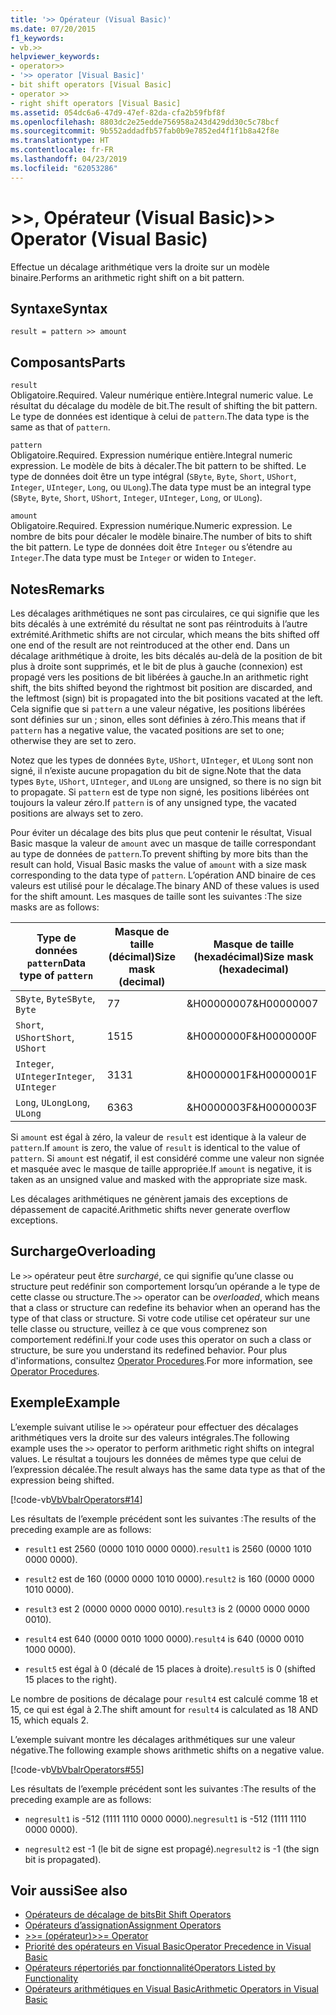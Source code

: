 ```yaml
---
title: '>> Opérateur (Visual Basic)'
ms.date: 07/20/2015
f1_keywords:
- vb.>>
helpviewer_keywords:
- operator>>
- '>> operator [Visual Basic]'
- bit shift operators [Visual Basic]
- operator >>
- right shift operators [Visual Basic]
ms.assetid: 054dc6a6-47d9-47ef-82da-cfa2b59fbf8f
ms.openlocfilehash: 8803dc2e25edde756958a243d429dd30c5c78bcf
ms.sourcegitcommit: 9b552addadfb57fab0b9e7852ed4f1f1b8a42f8e
ms.translationtype: HT
ms.contentlocale: fr-FR
ms.lasthandoff: 04/23/2019
ms.locfileid: "62053286"
---
```

# <a name="-operator-visual-basic"></a><span data-ttu-id="3ac1d-102">>>, Opérateur (Visual Basic)</span><span class="sxs-lookup"><span data-stu-id="3ac1d-102">>> Operator (Visual Basic)</span></span>
<span data-ttu-id="3ac1d-103">Effectue un décalage arithmétique vers la droite sur un modèle binaire.</span><span class="sxs-lookup"><span data-stu-id="3ac1d-103">Performs an arithmetic right shift on a bit pattern.</span></span>  
  
## <a name="syntax"></a><span data-ttu-id="3ac1d-104">Syntaxe</span><span class="sxs-lookup"><span data-stu-id="3ac1d-104">Syntax</span></span>  
  
```  
result = pattern >> amount  
```  
  
## <a name="parts"></a><span data-ttu-id="3ac1d-105">Composants</span><span class="sxs-lookup"><span data-stu-id="3ac1d-105">Parts</span></span>  
 `result`  
 <span data-ttu-id="3ac1d-106">Obligatoire.</span><span class="sxs-lookup"><span data-stu-id="3ac1d-106">Required.</span></span> <span data-ttu-id="3ac1d-107">Valeur numérique entière.</span><span class="sxs-lookup"><span data-stu-id="3ac1d-107">Integral numeric value.</span></span> <span data-ttu-id="3ac1d-108">Le résultat du décalage du modèle de bit.</span><span class="sxs-lookup"><span data-stu-id="3ac1d-108">The result of shifting the bit pattern.</span></span> <span data-ttu-id="3ac1d-109">Le type de données est identique à celui de `pattern`.</span><span class="sxs-lookup"><span data-stu-id="3ac1d-109">The data type is the same as that of `pattern`.</span></span>  
  
 `pattern`  
 <span data-ttu-id="3ac1d-110">Obligatoire.</span><span class="sxs-lookup"><span data-stu-id="3ac1d-110">Required.</span></span> <span data-ttu-id="3ac1d-111">Expression numérique entière.</span><span class="sxs-lookup"><span data-stu-id="3ac1d-111">Integral numeric expression.</span></span> <span data-ttu-id="3ac1d-112">Le modèle de bits à décaler.</span><span class="sxs-lookup"><span data-stu-id="3ac1d-112">The bit pattern to be shifted.</span></span> <span data-ttu-id="3ac1d-113">Le type de données doit être un type intégral (`SByte`, `Byte`, `Short`, `UShort`, `Integer`, `UInteger`, `Long`, ou `ULong`).</span><span class="sxs-lookup"><span data-stu-id="3ac1d-113">The data type must be an integral type (`SByte`, `Byte`, `Short`, `UShort`, `Integer`, `UInteger`, `Long`, or `ULong`).</span></span>  
  
 `amount`  
 <span data-ttu-id="3ac1d-114">Obligatoire.</span><span class="sxs-lookup"><span data-stu-id="3ac1d-114">Required.</span></span> <span data-ttu-id="3ac1d-115">Expression numérique.</span><span class="sxs-lookup"><span data-stu-id="3ac1d-115">Numeric expression.</span></span> <span data-ttu-id="3ac1d-116">Le nombre de bits pour décaler le modèle binaire.</span><span class="sxs-lookup"><span data-stu-id="3ac1d-116">The number of bits to shift the bit pattern.</span></span> <span data-ttu-id="3ac1d-117">Le type de données doit être `Integer` ou s’étendre au `Integer`.</span><span class="sxs-lookup"><span data-stu-id="3ac1d-117">The data type must be `Integer` or widen to `Integer`.</span></span>  
  
## <a name="remarks"></a><span data-ttu-id="3ac1d-118">Notes</span><span class="sxs-lookup"><span data-stu-id="3ac1d-118">Remarks</span></span>  
 <span data-ttu-id="3ac1d-119">Les décalages arithmétiques ne sont pas circulaires, ce qui signifie que les bits décalés à une extrémité du résultat ne sont pas réintroduits à l’autre extrémité.</span><span class="sxs-lookup"><span data-stu-id="3ac1d-119">Arithmetic shifts are not circular, which means the bits shifted off one end of the result are not reintroduced at the other end.</span></span> <span data-ttu-id="3ac1d-120">Dans un décalage arithmétique à droite, les bits décalés au-delà de la position de bit plus à droite sont supprimés, et le bit de plus à gauche (connexion) est propagé vers les positions de bit libérées à gauche.</span><span class="sxs-lookup"><span data-stu-id="3ac1d-120">In an arithmetic right shift, the bits shifted beyond the rightmost bit position are discarded, and the leftmost (sign) bit is propagated into the bit positions vacated at the left.</span></span> <span data-ttu-id="3ac1d-121">Cela signifie que si `pattern` a une valeur négative, les positions libérées sont définies sur un ; sinon, elles sont définies à zéro.</span><span class="sxs-lookup"><span data-stu-id="3ac1d-121">This means that if `pattern` has a negative value, the vacated positions are set to one; otherwise they are set to zero.</span></span>  
  
 <span data-ttu-id="3ac1d-122">Notez que les types de données `Byte`, `UShort`, `UInteger`, et `ULong` sont non signé, il n’existe aucune propagation du bit de signe.</span><span class="sxs-lookup"><span data-stu-id="3ac1d-122">Note that the data types `Byte`, `UShort`, `UInteger`, and `ULong` are unsigned, so there is no sign bit to propagate.</span></span> <span data-ttu-id="3ac1d-123">Si `pattern` est de type non signé, les positions libérées ont toujours la valeur zéro.</span><span class="sxs-lookup"><span data-stu-id="3ac1d-123">If `pattern` is of any unsigned type, the vacated positions are always set to zero.</span></span>  
  
 <span data-ttu-id="3ac1d-124">Pour éviter un décalage des bits plus que peut contenir le résultat, Visual Basic masque la valeur de `amount` avec un masque de taille correspondant au type de données de `pattern`.</span><span class="sxs-lookup"><span data-stu-id="3ac1d-124">To prevent shifting by more bits than the result can hold, Visual Basic masks the value of `amount` with a size mask corresponding to the data type of `pattern`.</span></span> <span data-ttu-id="3ac1d-125">L’opération AND binaire de ces valeurs est utilisé pour le décalage.</span><span class="sxs-lookup"><span data-stu-id="3ac1d-125">The binary AND of these values is used for the shift amount.</span></span> <span data-ttu-id="3ac1d-126">Les masques de taille sont les suivantes :</span><span class="sxs-lookup"><span data-stu-id="3ac1d-126">The size masks are as follows:</span></span>  
  
|<span data-ttu-id="3ac1d-127">Type de données `pattern`</span><span class="sxs-lookup"><span data-stu-id="3ac1d-127">Data type of `pattern`</span></span>|<span data-ttu-id="3ac1d-128">Masque de taille (décimal)</span><span class="sxs-lookup"><span data-stu-id="3ac1d-128">Size mask (decimal)</span></span>|<span data-ttu-id="3ac1d-129">Masque de taille (hexadécimal)</span><span class="sxs-lookup"><span data-stu-id="3ac1d-129">Size mask (hexadecimal)</span></span>|  
|----------------------------|---------------------------|-------------------------------|  
|<span data-ttu-id="3ac1d-130">`SByte`, `Byte`</span><span class="sxs-lookup"><span data-stu-id="3ac1d-130">`SByte`, `Byte`</span></span>|<span data-ttu-id="3ac1d-131">7</span><span class="sxs-lookup"><span data-stu-id="3ac1d-131">7</span></span>|<span data-ttu-id="3ac1d-132">&H00000007</span><span class="sxs-lookup"><span data-stu-id="3ac1d-132">&H00000007</span></span>|  
|<span data-ttu-id="3ac1d-133">`Short`, `UShort`</span><span class="sxs-lookup"><span data-stu-id="3ac1d-133">`Short`, `UShort`</span></span>|<span data-ttu-id="3ac1d-134">15</span><span class="sxs-lookup"><span data-stu-id="3ac1d-134">15</span></span>|<span data-ttu-id="3ac1d-135">&H0000000F</span><span class="sxs-lookup"><span data-stu-id="3ac1d-135">&H0000000F</span></span>|  
|<span data-ttu-id="3ac1d-136">`Integer`, `UInteger`</span><span class="sxs-lookup"><span data-stu-id="3ac1d-136">`Integer`, `UInteger`</span></span>|<span data-ttu-id="3ac1d-137">31</span><span class="sxs-lookup"><span data-stu-id="3ac1d-137">31</span></span>|<span data-ttu-id="3ac1d-138">&H0000001F</span><span class="sxs-lookup"><span data-stu-id="3ac1d-138">&H0000001F</span></span>|  
|<span data-ttu-id="3ac1d-139">`Long`, `ULong`</span><span class="sxs-lookup"><span data-stu-id="3ac1d-139">`Long`, `ULong`</span></span>|<span data-ttu-id="3ac1d-140">63</span><span class="sxs-lookup"><span data-stu-id="3ac1d-140">63</span></span>|<span data-ttu-id="3ac1d-141">&H0000003F</span><span class="sxs-lookup"><span data-stu-id="3ac1d-141">&H0000003F</span></span>|  
  
 <span data-ttu-id="3ac1d-142">Si `amount` est égal à zéro, la valeur de `result` est identique à la valeur de `pattern`.</span><span class="sxs-lookup"><span data-stu-id="3ac1d-142">If `amount` is zero, the value of `result` is identical to the value of `pattern`.</span></span> <span data-ttu-id="3ac1d-143">Si `amount` est négatif, il est considéré comme une valeur non signée et masquée avec le masque de taille appropriée.</span><span class="sxs-lookup"><span data-stu-id="3ac1d-143">If `amount` is negative, it is taken as an unsigned value and masked with the appropriate size mask.</span></span>  
  
 <span data-ttu-id="3ac1d-144">Les décalages arithmétiques ne génèrent jamais des exceptions de dépassement de capacité.</span><span class="sxs-lookup"><span data-stu-id="3ac1d-144">Arithmetic shifts never generate overflow exceptions.</span></span>  
  
## <a name="overloading"></a><span data-ttu-id="3ac1d-145">Surcharge</span><span class="sxs-lookup"><span data-stu-id="3ac1d-145">Overloading</span></span>  
 <span data-ttu-id="3ac1d-146">Le `>>` opérateur peut être *surchargé*, ce qui signifie qu’une classe ou structure peut redéfinir son comportement lorsqu’un opérande a le type de cette classe ou structure.</span><span class="sxs-lookup"><span data-stu-id="3ac1d-146">The `>>` operator can be *overloaded*, which means that a class or structure can redefine its behavior when an operand has the type of that class or structure.</span></span> <span data-ttu-id="3ac1d-147">Si votre code utilise cet opérateur sur une telle classe ou structure, veillez à ce que vous comprenez son comportement redéfini.</span><span class="sxs-lookup"><span data-stu-id="3ac1d-147">If your code uses this operator on such a class or structure, be sure you understand its redefined behavior.</span></span> <span data-ttu-id="3ac1d-148">Pour plus d'informations, consultez [Operator Procedures](../../../visual-basic/programming-guide/language-features/procedures/operator-procedures.md).</span><span class="sxs-lookup"><span data-stu-id="3ac1d-148">For more information, see [Operator Procedures](../../../visual-basic/programming-guide/language-features/procedures/operator-procedures.md).</span></span>  
  
## <a name="example"></a><span data-ttu-id="3ac1d-149">Exemple</span><span class="sxs-lookup"><span data-stu-id="3ac1d-149">Example</span></span>  
 <span data-ttu-id="3ac1d-150">L’exemple suivant utilise le `>>` opérateur pour effectuer des décalages arithmétiques vers la droite sur des valeurs intégrales.</span><span class="sxs-lookup"><span data-stu-id="3ac1d-150">The following example uses the `>>` operator to perform arithmetic right shifts on integral values.</span></span> <span data-ttu-id="3ac1d-151">Le résultat a toujours les données de mêmes type que celui de l’expression décalée.</span><span class="sxs-lookup"><span data-stu-id="3ac1d-151">The result always has the same data type as that of the expression being shifted.</span></span>  
  
 [!code-vb[VbVbalrOperators#14](~/samples/snippets/visualbasic/VS_Snippets_VBCSharp/VbVbalrOperators/VB/Class1.vb#14)]  
  
 <span data-ttu-id="3ac1d-152">Les résultats de l’exemple précédent sont les suivantes :</span><span class="sxs-lookup"><span data-stu-id="3ac1d-152">The results of the preceding example are as follows:</span></span>  
  
- <span data-ttu-id="3ac1d-153">`result1` est 2560 (0000 1010 0000 0000).</span><span class="sxs-lookup"><span data-stu-id="3ac1d-153">`result1` is 2560 (0000 1010 0000 0000).</span></span>  
  
- <span data-ttu-id="3ac1d-154">`result2` est de 160 (0000 0000 1010 0000).</span><span class="sxs-lookup"><span data-stu-id="3ac1d-154">`result2` is 160 (0000 0000 1010 0000).</span></span>  
  
- <span data-ttu-id="3ac1d-155">`result3` est 2 (0000 0000 0000 0010).</span><span class="sxs-lookup"><span data-stu-id="3ac1d-155">`result3` is 2 (0000 0000 0000 0010).</span></span>  
  
- <span data-ttu-id="3ac1d-156">`result4` est 640 (0000 0010 1000 0000).</span><span class="sxs-lookup"><span data-stu-id="3ac1d-156">`result4` is 640 (0000 0010 1000 0000).</span></span>  
  
- <span data-ttu-id="3ac1d-157">`result5` est égal à 0 (décalé de 15 places à droite).</span><span class="sxs-lookup"><span data-stu-id="3ac1d-157">`result5` is 0 (shifted 15 places to the right).</span></span>  
  
 <span data-ttu-id="3ac1d-158">Le nombre de positions de décalage pour `result4` est calculé comme 18 et 15, ce qui est égal à 2.</span><span class="sxs-lookup"><span data-stu-id="3ac1d-158">The shift amount for `result4` is calculated as 18 AND 15, which equals 2.</span></span>  
  
 <span data-ttu-id="3ac1d-159">L’exemple suivant montre les décalages arithmétiques sur une valeur négative.</span><span class="sxs-lookup"><span data-stu-id="3ac1d-159">The following example shows arithmetic shifts on a negative value.</span></span>  
  
 [!code-vb[VbVbalrOperators#55](~/samples/snippets/visualbasic/VS_Snippets_VBCSharp/VbVbalrOperators/VB/Class1.vb#55)]  
  
 <span data-ttu-id="3ac1d-160">Les résultats de l’exemple précédent sont les suivantes :</span><span class="sxs-lookup"><span data-stu-id="3ac1d-160">The results of the preceding example are as follows:</span></span>  
  
- <span data-ttu-id="3ac1d-161">`negresult1` is -512 (1111 1110 0000 0000).</span><span class="sxs-lookup"><span data-stu-id="3ac1d-161">`negresult1` is -512 (1111 1110 0000 0000).</span></span>  
  
- <span data-ttu-id="3ac1d-162">`negresult2` est -1 (le bit de signe est propagé).</span><span class="sxs-lookup"><span data-stu-id="3ac1d-162">`negresult2` is -1 (the sign bit is propagated).</span></span>  
  
## <a name="see-also"></a><span data-ttu-id="3ac1d-163">Voir aussi</span><span class="sxs-lookup"><span data-stu-id="3ac1d-163">See also</span></span>

- [<span data-ttu-id="3ac1d-164">Opérateurs de décalage de bits</span><span class="sxs-lookup"><span data-stu-id="3ac1d-164">Bit Shift Operators</span></span>](../../../visual-basic/language-reference/operators/bit-shift-operators.md)
- [<span data-ttu-id="3ac1d-165">Opérateurs d’assignation</span><span class="sxs-lookup"><span data-stu-id="3ac1d-165">Assignment Operators</span></span>](../../../visual-basic/language-reference/operators/assignment-operators.md)
- [<span data-ttu-id="3ac1d-166">>>= (opérateur)</span><span class="sxs-lookup"><span data-stu-id="3ac1d-166">>>= Operator</span></span>](../../../visual-basic/language-reference/operators/right-shift-assignment-operator.md)
- [<span data-ttu-id="3ac1d-167">Priorité des opérateurs en Visual Basic</span><span class="sxs-lookup"><span data-stu-id="3ac1d-167">Operator Precedence in Visual Basic</span></span>](../../../visual-basic/language-reference/operators/operator-precedence.md)
- [<span data-ttu-id="3ac1d-168">Opérateurs répertoriés par fonctionnalité</span><span class="sxs-lookup"><span data-stu-id="3ac1d-168">Operators Listed by Functionality</span></span>](../../../visual-basic/language-reference/operators/operators-listed-by-functionality.md)
- [<span data-ttu-id="3ac1d-169">Opérateurs arithmétiques en Visual Basic</span><span class="sxs-lookup"><span data-stu-id="3ac1d-169">Arithmetic Operators in Visual Basic</span></span>](../../../visual-basic/programming-guide/language-features/operators-and-expressions/arithmetic-operators.md)
